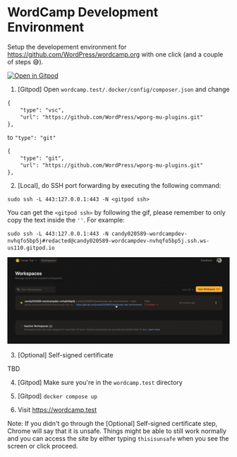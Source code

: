 # WordCamp Development Environment

Setup the developement environment for https://github.com/WordPress/wordcamp.org with one click (and a couple of steps 😅).

[![Open in Gitpod](https://gitpod.io/button/open-in-gitpod.svg)](https://gitpod.io/#https://github.com/candy02058912/wordcamp-dev-environment)

1. [Gitpod] Open `wordcamp.test/.docker/config/composer.json` and change
```
{
    "type": "vsc",
    "url": "https://github.com/WordPress/wporg-mu-plugins.git"
},
```

to `"type": "git"`

```
{
    "type": "git",
    "url": "https://github.com/WordPress/wporg-mu-plugins.git"
},
```

2. [Local], do SSH port forwarding by executing the following command:
```
sudo ssh -L 443:127.0.0.1:443 -N <gitpod ssh>
```

You can get the `<gitpod ssh>` by following the gif, please remember to only copy the text inside the `''`.
For example:
```
sudo ssh -L 443:127.0.0.1:443 -N candy020589-wordcampdev-nvhqfo5bp5j#redacted@candy020589-wordcampdev-nvhqfo5bp5j.ssh.ws-us110.gitpod.io
```

![gitpod-ssh](./gitpod-ssh.gif)

3. [Optional] Self-signed certificate

TBD

4. [Gitpod] Make sure you're in the `wordcamp.test` directory

5. [Gitpod] `docker compose up`

7. Visit https://wordcamp.test

Note: If you didn't go through the [Optional] Self-signed certificate step, Chrome will say that it is unsafe. Things might be able to still work normally and you can access the site by either typing `thisisunsafe` when you see the screen or click proceed.